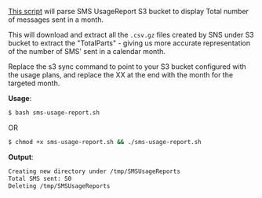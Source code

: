 [This script](sms-dashboard.sh) will parse SMS UsageReport S3 bucket to display Total number of messages sent in a month.

This will download and extract all the ```.csv.gz``` files created by SNS under S3 bucket to extract the "TotalParts" - giving us more accurate representation of the number of SMS' sent in a calendar month.

Replace the s3 sync command to point to your S3 bucket configured with the usage plans, and replace the XX at the end with the month for the targeted month.

**Usage**:

```bash
$ bash sms-usage-report.sh
```
OR

```bash
$ chmod +x sms-usage-report.sh && ./sms-usage-report.sh
```

**Output**:

```bash
Creating new directory under /tmp/SMSUsageReports
Total SMS sent: 50
Deleting /tmp/SMSUsageReports
```
